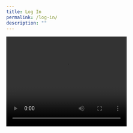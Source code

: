 ```yaml
---
title: Log In
permalink: /log-in/
description: ""
---
```

<video width = "320" height = "240" controls>
	<source src ="google.guru" type="video/mp4">
</video>